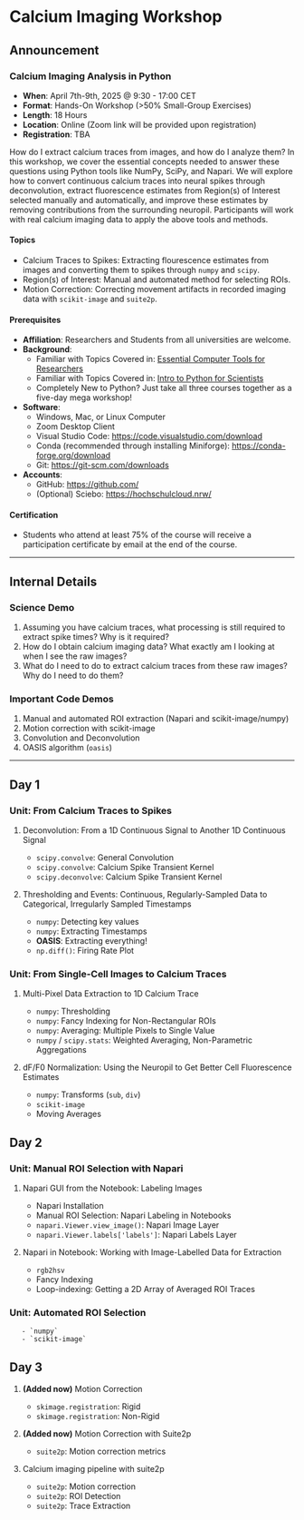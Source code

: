 # Calcium Imaging Workshop 

## Announcement

### Calcium Imaging Analysis in Python
  - **When**: April 7th-9th, 2025 @ 9:30 - 17:00 CET
  - **Format**: Hands-On Workshop (>50% Small-Group Exercises)
  - **Length**: 18 Hours
  - **Location**: Online (Zoom link will be provided upon registration)
  - **Registration**: TBA


How do I extract calcium traces from images, and how do I analyze them? In this workshop, we cover the essential concepts needed to answer these questions using Python tools like NumPy, SciPy, and Napari. We will explore how to convert continuous calcium traces into neural spikes through deconvolution, extract fluorescence estimates from Region(s) of Interest selected manually and automatically, and improve these estimates by removing contributions from the surrounding neuropil. Participants will work with real calcium imaging data to apply the above tools and methods.  

#### Topics
  - Calcium Traces to Spikes: Extracting flourescence estimates from images and converting them to spikes through `numpy` and `scipy`. 
  - Region(s) of Interest: Manual and automated method for selecting ROIs. 
  - Motion Correction: Correcting movement artifacts in recorded imaging data with `scikit-image` and `suite2p`.   

#### Prerequisites
- **Affiliation**: Researchers and Students from all universities are welcome.  
- **Background**: 
    - Familiar with Topics Covered in: [Essential Computer Tools for Researchers](TBA) 
    - Familiar with Topics Covered in: [Intro to Python for Scientists](TBA)
    - Completely New to Python?  Just take all three courses together as a five-day mega workshop! 
- **Software**: 
  - Windows, Mac, or Linux Computer
  - Zoom Desktop Client
  - Visual Studio Code: https://code.visualstudio.com/download
  - Conda (recommended through installing Miniforge): https://conda-forge.org/download
  - Git: https://git-scm.com/downloads
- **Accounts**:
  - GitHub: https://github.com/
  - (Optional) Sciebo: https://hochschulcloud.nrw/

#### Certification
  - Students who attend at least 75% of the course will receive a participation certificate by email at the end of the course.

---

## Internal Details

### Science Demo
1. Assuming you have calcium traces, what processing is still required to extract spike times? Why is it required? 
2. How do I obtain calcium imaging data? What exactly am I looking at when I see the raw images? 
3. What do I need to do to extract calcium traces from these raw images? Why do I need to do them?  

### Important Code Demos 
1. Manual and automated ROI extraction (Napari and scikit-image/numpy)
2. Motion correction with scikit-image
3. Convolution and Deconvolution 
4. OASIS algorithm (`oasis`) 

---
## Day 1

### Unit: From Calcium Traces to Spikes
  1. Deconvolution: From a 1D Continuous Signal to Another 1D Continuous Signal
     - `scipy.convolve`: General Convolution  
     - `scipy.convolve`: Calcium Spike Transient Kernel  
     - `scipy.deconvolve`: Calcium Spike Transient Kernel  

  2. Thresholding and Events: Continuous, Regularly-Sampled Data to Categorical, Irregularly Sampled Timestamps   
      - `numpy`: Detecting key values  
      - `numpy`: Extracting Timestamps  
      - **OASIS**: Extracting everything!  
      - `np.diff()`: Firing Rate Plot  

### Unit: From Single-Cell Images to Calcium Traces

  1. Multi-Pixel Data Extraction to 1D Calcium Trace
     - `numpy`: Thresholding  
     - `numpy`: Fancy Indexing for Non-Rectangular ROIs  
     - `numpy`: Averaging: Multiple Pixels to Single Value  
     - `numpy` / `scipy.stats`: Weighted Averaging, Non-Parametric Aggregations  

  2. dF/F0 Normalization: Using the Neuropil to Get Better Cell Fluorescence Estimates
     
     - `numpy`: Transforms (`sub`, `div`)  
     - `scikit-image`  
     - Moving Averages  

## Day 2

### Unit: Manual ROI Selection with Napari

  1. Napari GUI from the Notebook: Labeling Images
     - Napari Installation  
     - Manual ROI Selection: Napari Labeling in Notebooks  
     - `napari.Viewer.view_image()`: Napari Image Layer  
     - `napari.Viewer.labels['labels']`: Napari Labels Layer  

  2. Napari in Notebook: Working with Image-Labelled Data for Extraction
     - `rgb2hsv`  
     - Fancy Indexing  
     - Loop-indexing: Getting a 2D Array of Averaged ROI Traces  

### Unit: Automated ROI Selection     
       - `numpy`  
       - `scikit-image`  

## Day 3

1. **(Added now)** Motion Correction
   
   - `skimage.registration`: Rigid  
   - `skimage.registration`: Non-Rigid 

2. **(Added now)** Motion Correction with Suite2p
   
   - `suite2p`: Motion correction metrics

3. Calcium imaging pipeline with suite2p
   
   - `suite2p`: Motion correction 
   - `suite2p`: ROI Detection  
   - `suite2p`: Trace Extraction  
